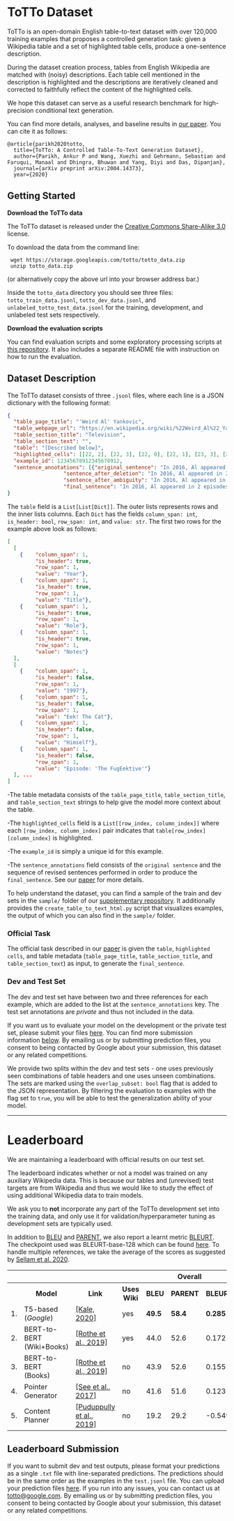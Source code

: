 # ToTTo Dataset

ToTTo is an open-domain English table-to-text dataset with over 120,000 training examples that proposes a controlled generation task: given a Wikipedia table and a set of highlighted table cells, produce a one-sentence description. 

During the dataset creation process, tables from English Wikipedia are matched with (noisy) descriptions. Each table cell mentioned in the description is highlighted and the descriptions are iteratively cleaned and corrected to faithfully reflect the content of the highlighted cells.

We hope this dataset can serve as a useful research benchmark for high-precision conditional text generation. 

You can find more details, analyses, and baseline results in [our paper](https://arxiv.org/abs/2004.14373). You can cite it as follows:

```
@article{parikh2020totto,
  title={ToTTo: A Controlled Table-To-Text Generation Dataset},
  author={Parikh, Ankur P and Wang, Xuezhi and Gehrmann, Sebastian and Faruqui, Manaal and Dhingra, Bhuwan and Yang, Diyi and Das, Dipanjan},
  journal={arXiv preprint arXiv:2004.14373},
  year={2020}
```

## Getting Started
**Download the ToTTo data**

The ToTTo dataset is released under the [Creative Commons Share-Alike 3.0](https://creativecommons.org/licenses/by-sa/3.0/) license.

To download the data from the command line:
```
 wget https://storage.googleapis.com/totto/totto_data.zip
 unzip totto_data.zip
```
(or alternatively copy the above url into your browser address bar.)

Inside the `totto_data` directory you should see three files: `totto_train_data.jsonl`, `totto_dev_data.jsonl`, and `unlabeled_totto_test_data.jsonl` for the training, development, and unlabeled test sets respectively.

**Download the evaluation scripts**

You can find evaluation scripts and some exploratory processing scripts at [this repository](https://github.com/google-research/language/tree/master/language/totto). It also includes a separate README file with instruction on how to run the evaluation. 

## Dataset Description

The ToTTo dataset consists of three `.jsonl` files, where each line is a JSON dictionary with the following format:

```json
{
  "table_page_title": "'Weird Al' Yankovic",
  "table_webpage_url": "https://en.wikipedia.org/wiki/%22Weird_Al%22_Yankovic",
  "table_section_title": "Television",
  "table_section_text": "",
  "table": "[Described below]",
  "highlighted_cells": [[22, 2], [22, 3], [22, 0], [22, 1], [23, 3], [23, 1], [23, 0]],
  "example_id": 12345678912345678912,
  "sentence_annotations": [{"original_sentence": "In 2016, Al appeared in 2 episodes of BoJack Horseman as Mr. Peanutbutter's brother, Captain Peanutbutter, and was hired to voice the lead role in the 2016 Disney XD series Milo Murphy's Law.",
                  "sentence_after_deletion": "In 2016, Al appeared in 2 episodes of BoJack Horseman as Captain Peanutbutter, and was hired to the lead role in the 2016 series Milo Murphy's Law.",
                  "sentence_after_ambiguity": "In 2016, Al appeared in 2 episodes of BoJack Horseman as Captain Peanutbutter, and was hired for the lead role in the 2016 series Milo Murphy's 'Law.",
                  "final_sentence": "In 2016, Al appeared in 2 episodes of BoJack Horseman as Captain Peanutbutter and was hired for the lead role in the 2016 series Milo Murphy's Law."}],
}
```

The `table` field is a `List[List[Dict]]`. The outer lists represents rows and the inner lists columns. Each `Dict` has the fields `column_span: int`, `is_header: bool`, `row_span: int`, and `value: str`. The first two rows for the example above look as follows:

```json
[
  [
    {    "column_span": 1,
         "is_header": true,
         "row_span": 1,
         "value": "Year"},
    {    "column_span": 1,
         "is_header": true,
         "row_span": 1,
         "value": "Title"},
    {    "column_span": 1,
         "is_header": true,
         "row_span": 1,
         "value": "Role"},
    {    "column_span": 1,
         "is_header": true,
         "row_span": 1,
         "value": "Notes"}
  ],
  [
    {    "column_span": 1,
         "is_header": false,
         "row_span": 1,
         "value": "1997"},
    {    "column_span": 1,
         "is_header": false,
         "row_span": 1,
         "value": "Eek! The Cat"},
    {    "column_span": 1,
         "is_header": false,
         "row_span": 1,
         "value": "Himself"},
    {    "column_span": 1,
         "is_header": false,
         "row_span": 1,
         "value": "Episode: 'The FugEektive'"}
  ], ...
]
```

-The table metadata consists of the `table_page_title`, `table_section_title`, and `table_section_text` strings to help give the model more context about the table.

-The `highlighted_cells` field is a `List[[row_index, column_index]]` where each `[row_index, column_index]` pair indicates that `table[row_index][column_index]` is highlighted.

-The `example_id` is simply a unique id for this example.

-The `sentence_annotations` field consists of the `original sentence` and the sequence of revised sentences performed in order to produce the `final_sentence`. See our [paper](https://arxiv.org/abs/2004.14373) for more details.


To help understand the dataset, you can find a sample of the train and dev sets in the `sample/` folder of our [supplementary repository](https://github.com/google-research/language/tree/master/language/totto). It additionally provides the `create_table_to_text_html.py` script that visualizes examples, the output of which you can also find in the `sample/` folder.

### Official Task

The official task described in our [paper](https://arxiv.org/abs/2004.14373) is given the `table`, `highlighted cells`, and table metadata (`table_page_title`, `table_section_title`, and `table_section_text`) as input, to generate the `final_sentence`.

### Dev and Test Set

The dev and test set have between two and three references for each example, which are added to the list at the `sentence_annotations` key. The test set annotations are *private* and thus not included in the data. 

If you want us to evaluate your model on the development or the private test set, please submit your files [here](https://forms.gle/AcF9TRqWrPhPzztt7). You can find more submission information [below](https://github.com/google-research-datasets/ToTTo#leaderboard-submission). By emailing us or by submitting prediction files, you consent to being contacted by Google about your submission, this dataset or any related competitions.

We provide two splits within the dev and test sets - one uses previously seen combinations of table headers and one uses unseen combinations. The sets are marked using the `overlap_subset: bool` flag that is added to the JSON representation. By filtering the evaluation to examples with the flag set to `true`, you will be able to test the generalization ability of your model.

****

# Leaderboard

We are maintaining a leaderboard with official results on our test set.

The leaderboard indicates whether or not a model was trained on any auxiliary Wikipedia data. This is because our tables and (unrevised) test targets are from Wikipedia and thus we would like to study the effect of using additional Wikipedia data to train models.

We ask you to **not** incorporate any part of the ToTTo development set into the training data, and only use it for validation/hyperparameter tuning as development sets are typically used.

In addition to [BLEU](https://www.aclweb.org/anthology/P02-1040/) and [PARENT](https://arxiv.org/abs/1906.01081), we also report a learnt metric [BLEURT](https://arxiv.org/abs/2004.04696). The checkpoint used was BLEURT-base-128 which can be found [here](https://github.com/google-research/bleurt). To handle multiple references, we take the average of the scores as suggested by [Sellam et al. 2020](https://arxiv.org/abs/2010.04297).

<table>
  <tr>
    <th></th>
    <th></th>
    <th></th>
    <th></th>
    <th colspan="3">Overall</th>
    <th colspan="3">Overlap Subset</th>
    <th colspan="3">Non-Overlap Subset</th>
  </tr>
  <tr>
    <th></th>
    <th>Model</th>
    <th>Link</th>
    <th>Uses Wiki</th>
    <th>BLEU</th>
    <th>PARENT</th>
    <th>BLEURT</th>
    <th>BLEU</th>
    <th>PARENT</th>
    <th>BLEURT</th>
    <th>BLEU</th>
    <th>PARENT</th>
    <th>BLEURT</th>
  </tr>
    <tr>
    <td>1.</td>
      <td> T5-based (<i>Google</i>) </td>
      <td> <a href="https://arxiv.org/abs/2005.10433">[Kale, 2020]</a></td>
    <td>yes</td>
    <td><b>49.5</b></td>
    <td><b>58.4</b></td>
    <td><b>0.285</b></td>
    <td><b>57.5</b></td>
    <td><b>62.6</b></td>
     <td><b>0.388</b></td>
    <td><b>41.4</b></td>
    <td><b>54.2</b></td>
     <td><b>0.182</b></td>
  </tr>
  <tr>
    <td>2.</td>
    <td>BERT-to-BERT (Wiki+Books)</td>
    <td><a href="https://arxiv.org/abs/1907.12461">[Rothe et al., 2019]</a></td>
    <td>yes</td>
    <td>44.0</td>
    <td>52.6</td>
    <td>0.172</td>
    <td>52.7</td>
    <td>58.4</td>
    <td>0.293</td>
    <td>35.1</td>
    <td>46.8</td>
    <td>0.051</td>
  </tr>
  <tr>
    <td>3.</td>
    <td>BERT-to-BERT (Books)</td>
    <td><a href="https://arxiv.org/abs/1907.12461">[Rothe et al., 2019]</a></td>
    <td>no</td>
    <td>43.9</td>
    <td>52.6</td>
    <td>0.155</td>
    <td>52.7</td>
    <td>58.4</td>
    <td><b>0.288</b></td>
    <td>34.8</td>
    <td>46.7</td>
    <td>0.021</td>
  </tr>
  <tr>
    <td>4.</td>
    <td>Pointer Generator</td>
    <td><a href="https://www.aclweb.org/anthology/P17-1099/">[See et al., 2017]</a></td>
    <td>no</td>
    <td>41.6</td>
    <td>51.6</td>
    <td>0.123</td>
    <td>50.6</td>
    <td>58.0</td>
    <td>0.276</td>
    <td>32.2</td>
    <td>45.2</td>
    <td>-0.030</td>
  </tr>
  <tr>
    <td>5.</td>
    <td>Content Planner</td>
    <td><a href="https://www.aaai.org/ojs/index.php/AAAI/article/view/4668">[Puduppully et al., 2019]</a></td>
    <td>no</td>
    <td>19.2</td>
    <td>29.2</td>
    <td>-0.549</td>
    <td>24.5</td>
    <td>32.5</td>
    <td>-0.472</td>
    <td>13.9</td>
    <td>25.8</td>
    <td>-0.626</td>
  </tr>
</table>

## Leaderboard Submission

If you want to submit dev and test outputs, please format your predictions as a single `.txt` file with line-separated predictions. The predictions should be in the same order as the examples in the `test.jsonl` file.
You can upload your prediction files [here](https://forms.gle/AcF9TRqWrPhPzztt7). If you run into any issues, you can contact us at totto@google.com. By emailing us or by submitting prediction files, you consent to being contacted by Google about your submission, this dataset or any related competitions.

